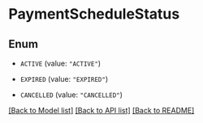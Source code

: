 # PaymentScheduleStatus

## Enum


* `ACTIVE` (value: `"ACTIVE"`)

* `EXPIRED` (value: `"EXPIRED"`)

* `CANCELLED` (value: `"CANCELLED"`)


[[Back to Model list]](../../README.md#documentation-for-models) [[Back to API list]](../../README.md#documentation-for-api-endpoints) [[Back to README]](../../README.md)


